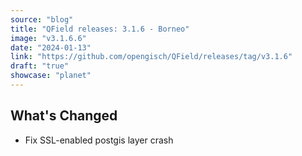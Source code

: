 ```yaml
---
source: "blog"
title: "QField releases: 3.1.6 - Borneo"
image: "v3.1.6.6"
date: "2024-01-13"
link: "https://github.com/opengisch/QField/releases/tag/v3.1.6"
draft: "true"
showcase: "planet"
---
```


<h2>What's Changed</h2>
<ul>
<li>Fix SSL-enabled postgis layer crash</li>
</ul>

